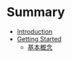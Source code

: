 # Summary

* [Introduction](README.md)
* [Getting Started](getting_started.md)
   * [基本概念](ji_ben_gai_nian.md)

